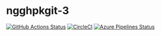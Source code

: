 # ngghpkgit-3

[![GitHub Actions Status](https://github.com/zytx800/ngghpkgit-3/workflows/CI/badge.svg)](https://github.com/zytx800/ngghpkgit-3/actions)
[![CircleCI](https://circleci.com/gh/zytx800/ngghpkgit-3.svg?style=svg)](https://circleci.com/gh/zytx800/ngghpkgit-3)
[![Azure Pipelines Status](https://dev.azure.com/zytx800/ngghpkgit-template/_apis/build/status/zytx800.ngghpkgit-3?branchName=master)](https://dev.azure.com/zytx800/ngghpkgit-template/_build/latest?definitionId=21&branchName=master)

